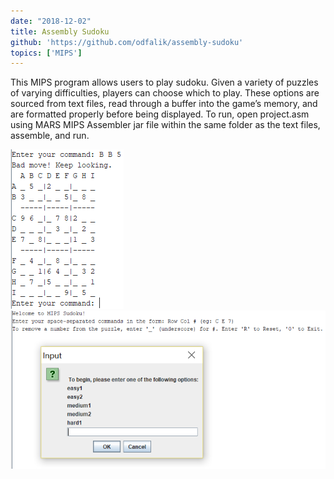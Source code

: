```yaml
---
date: "2018-12-02"
title: Assembly Sudoku
github: 'https://github.com/odfalik/assembly-sudoku'
topics: ['MIPS']
---
```


This MIPS program allows users to play sudoku. Given a variety of puzzles of varying difficulties, players can choose which to play. These options are sourced from text files, read through a buffer into the game’s memory, and are formatted properly before being displayed. To run, open project.asm using MARS MIPS Assembler jar file within the same folder as the text files, assemble, and run.

![Screenshot](screenie.png)
![Screenshot](welcome.png)

